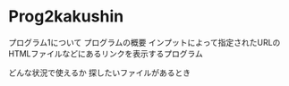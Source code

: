 # Prog2kakushin

プログラム1について
プログラムの概要
インプットによって指定されたURLのHTMLファイルなどにあるリンクを表示するプログラム

どんな状況で使えるか
探したいファイルがあるとき
